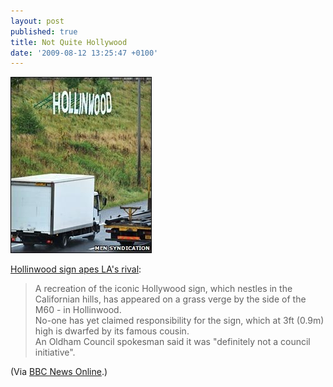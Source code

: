 ```yaml
---
layout: post
published: true
title: Not Quite Hollywood
date: '2009-08-12 13:25:47 +0100'
---
```


![46FCBAD8-5992-4AE5-84D2-1BDF749F97FC.jpg](/images/46FCBAD8-5992-4AE5-84D2-1BDF749F97FC.jpg)

[Hollinwood sign apes LA's
rival](http://news.bbc.co.uk/1/hi/england/manchester/8194803.stm):

> A recreation of the iconic Hollywood sign, which nestles in the
> Californian hills, has appeared on a grass verge by the side of the
> M60 - in Hollinwood.  
> No-one has yet claimed responsibility for the sign, which at 3ft
> (0.9m) high is dwarfed by its famous cousin.  
> An Oldham Council spokesman said it was "definitely not a council
> initiative".

(Via [BBC News Online](http://news.bbc.co.uk).)

